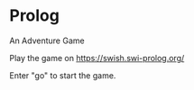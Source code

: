 # Prolog
An Adventure Game 

Play the game on https://swish.swi-prolog.org/ 

Enter "go" to start the game.
